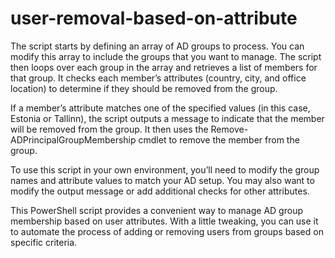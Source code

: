 # user-removal-based-on-attribute

The script starts by defining an array of AD groups to process. You can modify this array to include the groups that you want to manage. The script then loops over each group in the array and retrieves a list of members for that group. It checks each member’s attributes (country, city, and office location) to determine if they should be removed from the group.

If a member’s attribute matches one of the specified values (in this case, Estonia or Tallinn), the script outputs a message to indicate that the member will be removed from the group. It then uses the Remove-ADPrincipalGroupMembership cmdlet to remove the member from the group.

To use this script in your own environment, you’ll need to modify the group names and attribute values to match your AD setup. You may also want to modify the output message or add additional checks for other attributes.

This PowerShell script provides a convenient way to manage AD group membership based on user attributes. With a little tweaking, you can use it to automate the process of adding or removing users from groups based on specific criteria.
